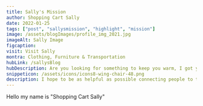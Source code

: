 ```yaml
---
title: Sally's Mission
author: Shopping Cart Sally
date: 2022-01-25
tags: ["post", "sallysmission", "highlight", "mission"]
image: /assets/blogImages/profile_img_2021.jpg
imageAlt: Sally Image
figcaption:
visit: Visit Sally
montra: Clothing, Furniture & Transportation
hubLink: /sallysBlog
hubDescription: Are you looking for something to keep you warm, I got ya Babe!!! I know a few people that can help you out. Do you need any furniture or a ride somewhere Honey? 
snippeticon: /assets/icons/icons8-wing-chair-48.png
description: I hope to be as helpful as possible connecting people to the right resources.
---
```


Hello my name is "Shopping Cart Sally"